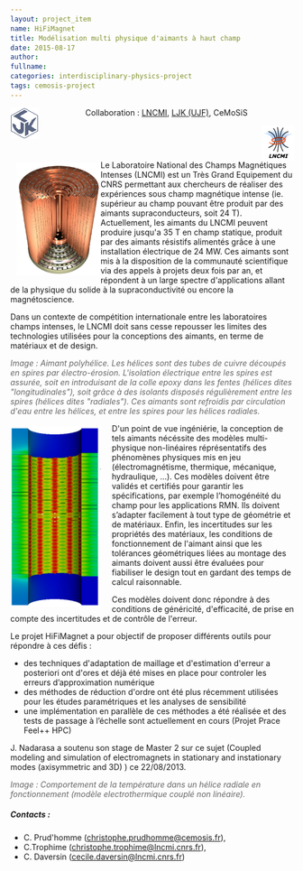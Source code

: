 ```yaml
---
layout: project_item
name: HiFiMagnet
title: Modélisation multi physique d'aimants à haut champ
date: 2015-08-17
author: 
fullname: 
categories: interdisciplinary-physics-project
tags: cemosis-project
---
```


<center>
<img src="/img/project/physics/LJK_logo-small.png" style="float:left;display:inline-block">
<p>Collaboration : <a href="http://lncmi.cnrs.fr/">LNCMI</a>, <a href="http://www-ljk.imag.fr/">LJK (UJF)</a>, CeMoSiS</p>
<img src="/img/project/physics/LNCMI-logo-small.png" style="float:right;display:inline-block">
<div style="clear:both"></div>
</center>

<img src="/img/project/physics/Magnet_3D_Ouvert.png" height="200" width="150" style="float:left;display:inline;margin:5px 0px 0px 10px">
Le Laboratoire National des Champs Magnétiques Intenses (LNCMI) est un Très Grand Equipement du CNRS permettant aux chercheurs de réaliser des expériences sous champ magnétique intense (ie. supérieur au champ pouvant être produit par des aimants supraconducteurs, soit 24 T). Actuellement, les aimants du LNCMI peuvent produire jusqu'a 35 T en champ statique, produit par des aimants résistifs alimentés grâce à une installation électrique de 24 MW. Ces aimants sont mis à la disposition de la communauté scientifique via des appels à projets deux fois par an, et répondent à un large spectre d'applications allant de la physique du solide à la supraconductivité ou encore la magnétoscience.

Dans un contexte de compétition internationale entre les laboratoires champs intenses, le LNCMI doit sans cesse repousser les limites des technologies utilisées pour la conceptions des aimants, en terme de matériaux et de design.

<p style="color:#666666;"><i>Image : Aimant polyhélice. Les hélices sont des tubes de cuivre découpés en spires par électro-érosion. L'isolation électrique entre les spires est assurée, soit en introduisant de la colle epoxy dans les fentes (hélices dites "longitudinales"), soit grâce à des isolants disposés régulièrement entre les spires (hélices dites "radiales"). Ces aimants sont refroidis par circulation d'eau entre les hélices, et entre les spires pour les hélices radiales.</i></p>

<img src="/img/project/physics/temperature_M1_I16000_ws.png" height="320" width="160" style="float:left;display:inline;margin:5px 20px 0px 0px">
D'un point de vue ingéniérie, la conception de tels aimants nécéssite des modèles multi-physique non-linéaires réprésentatifs des phénomènes physiques mis en jeu (électromagnétisme, thermique, mécanique, hydraulique, …). 
Ces modèles doivent être validés et certifiés pour garantir les spécifications, par exemple l’homogénéité du champ pour les applications RMN. Ils doivent s’adapter facilement à tout type de géométrie et de matériaux. Enfin, les incertitudes sur les propriétés des matériaux, les conditions de fonctionnement de l'aimant ainsi que les tolérances géométriques liées au montage des aimants doivent aussi être évaluées pour fiabiliser le design tout en gardant des temps de calcul raisonnable.

Ces modèles doivent donc répondre à des conditions de généricité, d'efficacité, de prise en compte des incertitudes et de contrôle de l'erreur.

Le projet HiFiMagnet a pour objectif de proposer différents outils pour répondre à ces défis : 

- des techniques d'adaptation de maillage et d'estimation d'erreur a posteriori ont d'ores et déjà été mises en place pour controler les erreurs d’approximation numérique
- des méthodes de réduction d'ordre ont été plus récemment utilisées pour les études paramétriques et les analyses de sensibilité
- une implémentation en parallèle de ces méthodes a été réalisée et des tests de passage à l’échelle sont actuellement en cours (Projet Prace Feel++  HPC)

J. Nadarasa a soutenu son stage de Master 2 sur ce sujet (Coupled modeling and simulation of electromagnets in stationary and instationary modes (axisymmetric and 3D) ) ce 22/08/2013.

<p style="color:#666666;"><i>Image : Comportement de la température dans un hélice radiale en fonctionnement (modèle electrothermique couplé non linéaire).</i></p>

<h5>Contacts :</h5> 

- C. Prud'homme (christophe.prudhomme@cemosis.fr),
- C.Trophime (christophe.trophime@lncmi.cnrs.fr),
- C. Daversin (cecile.daversin@lncmi.cnrs.fr)